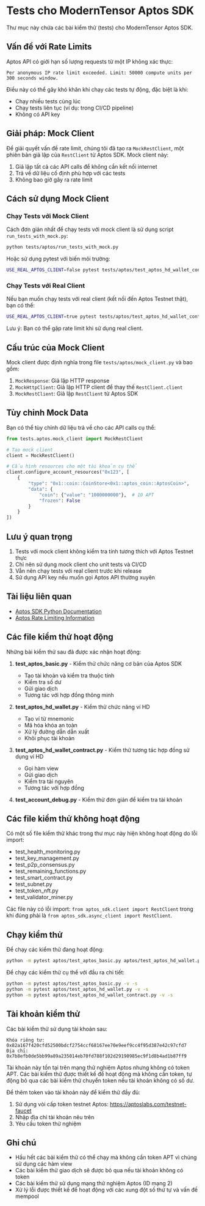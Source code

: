 # Tests cho ModernTensor Aptos SDK

Thư mục này chứa các bài kiểm thử (tests) cho ModernTensor Aptos SDK. 

## Vấn đề với Rate Limits

Aptos API có giới hạn số lượng requests từ một IP không xác thực:

```
Per anonymous IP rate limit exceeded. Limit: 50000 compute units per 300 seconds window.
```

Điều này có thể gây khó khăn khi chạy các tests tự động, đặc biệt là khi:
- Chạy nhiều tests cùng lúc
- Chạy tests liên tục (ví dụ: trong CI/CD pipeline)
- Không có API key

## Giải pháp: Mock Client

Để giải quyết vấn đề rate limit, chúng tôi đã tạo ra `MockRestClient`, một phiên bản giả lập của `RestClient` từ Aptos SDK. Mock client này:

1. Giả lập tất cả các API calls để không cần kết nối internet
2. Trả về dữ liệu cố định phù hợp với các tests
3. Không bao giờ gây ra rate limit

## Cách sử dụng Mock Client

### Chạy Tests với Mock Client

Cách đơn giản nhất để chạy tests với mock client là sử dụng script `run_tests_with_mock.py`:

```bash
python tests/aptos/run_tests_with_mock.py
```

Hoặc sử dụng pytest với biến môi trường:

```bash
USE_REAL_APTOS_CLIENT=false pytest tests/aptos/test_aptos_hd_wallet_contract.py -v
```

### Chạy Tests với Real Client

Nếu bạn muốn chạy tests với real client (kết nối đến Aptos Testnet thật), bạn có thể:

```bash
USE_REAL_APTOS_CLIENT=true pytest tests/aptos/test_aptos_hd_wallet_contract.py -v
```

Lưu ý: Bạn có thể gặp rate limit khi sử dụng real client.

## Cấu trúc của Mock Client

Mock client được định nghĩa trong file `tests/aptos/mock_client.py` và bao gồm:

1. `MockResponse`: Giả lập HTTP response
2. `MockHttpClient`: Giả lập HTTP client để thay thế `RestClient.client`
3. `MockRestClient`: Giả lập `RestClient` từ Aptos SDK

## Tùy chỉnh Mock Data

Bạn có thể tùy chỉnh dữ liệu trả về cho các API calls cụ thể:

```python
from tests.aptos.mock_client import MockRestClient

# Tạo mock client
client = MockRestClient()

# Cấu hình resources cho một tài khoản cụ thể
client.configure_account_resources("0x123", [
    {
        "type": "0x1::coin::CoinStore<0x1::aptos_coin::AptosCoin>",
        "data": {
            "coin": {"value": "1000000000"},  # 10 APT
            "frozen": False
        }
    }
])
```

## Lưu ý quan trọng

1. Tests với mock client không kiểm tra tính tương thích với Aptos Testnet thực
2. Chỉ nên sử dụng mock client cho unit tests và CI/CD
3. Vẫn nên chạy tests với real client trước khi release
4. Sử dụng API key nếu muốn gọi Aptos API thường xuyên

## Tài liệu liên quan

- [Aptos SDK Python Documentation](https://github.com/aptos-labs/aptos-python-sdk)
- [Aptos Rate Limiting Information](https://build.aptoslabs.com/docs/start)

## Các file kiểm thử hoạt động

Những bài kiểm thử sau đã được xác nhận hoạt động:

1. **test_aptos_basic.py** - Kiểm thử chức năng cơ bản của Aptos SDK
   - Tạo tài khoản và kiểm tra thuộc tính
   - Kiểm tra số dư
   - Gửi giao dịch
   - Tương tác với hợp đồng thông minh

2. **test_aptos_hd_wallet.py** - Kiểm thử chức năng ví HD
   - Tạo ví từ mnemonic
   - Mã hóa khóa an toàn
   - Xử lý đường dẫn dẫn xuất
   - Khôi phục tài khoản

3. **test_aptos_hd_wallet_contract.py** - Kiểm thử tương tác hợp đồng sử dụng ví HD
   - Gọi hàm view
   - Gửi giao dịch
   - Kiểm tra tài nguyên
   - Tương tác với hợp đồng

4. **test_account_debug.py** - Kiểm thử đơn giản để kiểm tra tài khoản

## Các file kiểm thử không hoạt động

Có một số file kiểm thử khác trong thư mục này hiện không hoạt động do lỗi import:

- test_health_monitoring.py
- test_key_management.py
- test_p2p_consensus.py  
- test_remaining_functions.py
- test_smart_contract.py
- test_subnet.py
- test_token_nft.py
- test_validator_miner.py

Các file này có lỗi import: `from aptos_sdk.client import RestClient` trong khi đúng phải là 
`from aptos_sdk.async_client import RestClient`.

## Chạy kiểm thử

Để chạy các kiểm thử đang hoạt động:

```bash
python -m pytest aptos/test_aptos_basic.py aptos/test_aptos_hd_wallet.py aptos/test_aptos_hd_wallet_contract.py aptos/test_account_debug.py -v -s
```

Để chạy các kiểm thử cụ thể với đầu ra chi tiết:

```bash
python -m pytest aptos/test_aptos_basic.py -v -s
python -m pytest aptos/test_aptos_hd_wallet.py -v -s
python -m pytest aptos/test_aptos_hd_wallet_contract.py -v -s
```

## Tài khoản kiểm thử

Các bài kiểm thử sử dụng tài khoản sau:

```
Khóa riêng tư: 0x82a167f420cfd52500bdcf2754ccf68167ee70e9eef9cc4f95d387e42c97cfd7
Địa chỉ: 0x7b8efb0de5bb99a89a235014eb70fd788f102d29190985ec9f1d8b4ad1b87ff9
```

Tài khoản này tồn tại trên mạng thử nghiệm Aptos nhưng không có token APT. Các bài kiểm thử được thiết kế để hoạt động mà không cần token, tự động bỏ qua các bài kiểm thử chuyển token nếu tài khoản không có số dư.

Để thêm token vào tài khoản này để kiểm thử đầy đủ:
1. Sử dụng vòi cấp token testnet Aptos: https://aptoslabs.com/testnet-faucet
2. Nhập địa chỉ tài khoản nêu trên
3. Yêu cầu token thử nghiệm

## Ghi chú

- Hầu hết các bài kiểm thử có thể chạy mà không cần token APT vì chúng sử dụng các hàm view
- Các bài kiểm thử giao dịch sẽ được bỏ qua nếu tài khoản không có token
- Các bài kiểm thử sử dụng mạng thử nghiệm Aptos (ID mạng 2)
- Xử lý lỗi được thiết kế để hoạt động với các xung đột số thứ tự và vấn đề mempool 